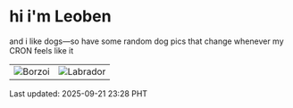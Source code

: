 # hi i'm Leoben

and i like dogs—so have some random dog pics that change whenever my CRON feels like it

|  |  |
|--------|----------|
| ![Borzoi](https://random-dog-vercel.vercel.app/api/random-borzoi?v=1758468538) | ![Labrador](https://random-dog-vercel.vercel.app/api/random-labrador?v=1758468538) |

Last updated: 2025-09-21 23:28 PHT
